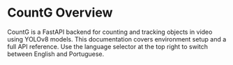 # CountG Overview

CountG is a FastAPI backend for counting and tracking objects in video using YOLOv8 models. This documentation covers environment setup and a full API reference. Use the language selector at the top right to switch between English and Portuguese.
